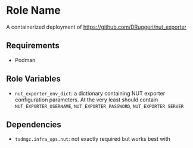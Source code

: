 Role Name
=========

A containerized deployment of <https://github.com/DRuggeri/nut_exporter>

Requirements
------------

* Podman

Role Variables
--------------

* `nut_exporter_env_dict`: a dictionary containing NUT exporter configuration
  parameters. At the very least should contain `NUT_EXPORTER_USERNAME`,
  `NUT_EXPORTER_PASSWORD`, `NUT_EXPORTER_SERVER`

Dependencies
------------

* `tsdmgz.infra_ops.nut`: not exactly required but works best with
